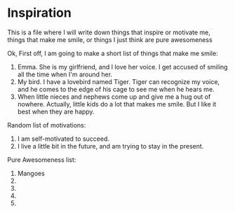 # Inspiration
This is a file where I will write down things that inspire or motivate me, things that make me smile, or things I just think are pure awesomeness

Ok, First off, I am going to make a short list of things that make me smile:
1. Emma. She is my girlfriend, and I love her voice. I get accused of smiling all the time when I'm around her.
2. My bird. I have a lovebird named Tiger.
  Tiger can recognize my voice, and he comes to the edge of his cage to see me when he hears me.
3. When little nieces and nephews come up and give me a hug out of nowhere. Actually, little kids do a lot that makes me smile. But I like it best when they are happy.

Random list of motivations:
1. I am self-motivated to succeed.
2. I live a little bit in the future, and am trying to stay in the present.


Pure Awesomeness list:
1. Mangoes
2. 
3. 
4. 
5. 
